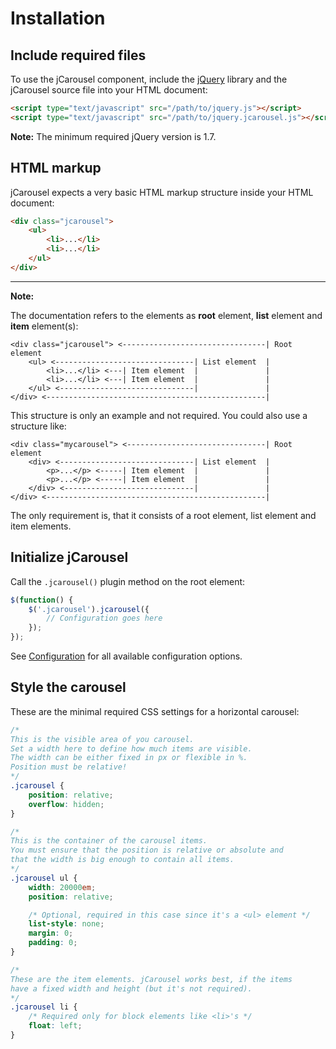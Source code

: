 Installation
============

Include required files
----------------------

To use the jCarousel component, include the [jQuery](http://jquery.com)
library and the jCarousel source file into your HTML document:

```html
<script type="text/javascript" src="/path/to/jquery.js"></script>
<script type="text/javascript" src="/path/to/jquery.jcarousel.js"></script>
```

**Note:** The minimum required jQuery version is 1.7.

HTML markup
-----------

jCarousel expects a very basic HTML markup structure inside your HTML document:

```html
<div class="jcarousel">
    <ul>
        <li>...</li>
        <li>...</li>
    </ul>
</div>
```
--------------------------------------------------------------------------------

**Note:**

The documentation refers to the elements as **root** element, **list**
element and **item** element(s):

```text
<div class="jcarousel"> <--------------------------------| Root element
    <ul> <-------------------------------| List element  |
        <li>...</li> <---| Item element  |               |
        <li>...</li> <---| Item element  |               |
    </ul> <------------------------------|               |
</div> <-------------------------------------------------|
```

This structure is only an example and not required. You could also use a
structure like:

```text
<div class="mycarousel"> <-------------------------------| Root element
    <div> <------------------------------| List element  |
        <p>...</p> <-----| Item element  |               |
        <p>...</p> <-----| Item element  |               |
    </div> <-----------------------------|               |
</div> <-------------------------------------------------|
```

The only requirement is, that it consists of a root element, list element
and item elements.


Initialize jCarousel
--------------------

Call the `.jcarousel()` plugin method on the root element:

```javascript
$(function() {
    $('.jcarousel').jcarousel({
        // Configuration goes here
    });
});
```

See [Configuration](configuration.md) for all available configuration options.


Style the carousel
------------------

These are the minimal required CSS settings for a horizontal carousel:

```css
/*
This is the visible area of you carousel.
Set a width here to define how much items are visible.
The width can be either fixed in px or flexible in %.
Position must be relative!
*/
.jcarousel {
    position: relative;
    overflow: hidden;
}

/*
This is the container of the carousel items.
You must ensure that the position is relative or absolute and
that the width is big enough to contain all items.
*/
.jcarousel ul {
    width: 20000em;
    position: relative;

    /* Optional, required in this case since it's a <ul> element */
    list-style: none;
    margin: 0;
    padding: 0;
}

/*
These are the item elements. jCarousel works best, if the items
have a fixed width and height (but it's not required).
*/
.jcarousel li {
    /* Required only for block elements like <li>'s */
    float: left;
}
```
